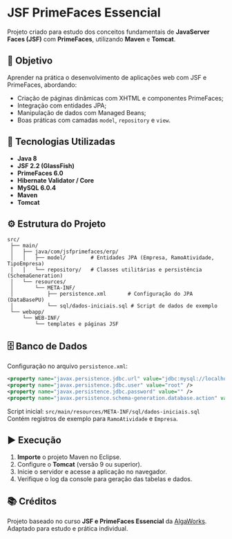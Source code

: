 # JSF PrimeFaces Essencial

Projeto criado para estudo dos conceitos fundamentais de **JavaServer Faces (JSF)** com **PrimeFaces**, utilizando **Maven** e **Tomcat**.

## 🎯 Objetivo

Aprender na prática o desenvolvimento de aplicações web com JSF e PrimeFaces, abordando:
- Criação de páginas dinâmicas com XHTML e componentes PrimeFaces;
- Integração com entidades JPA;
- Manipulação de dados com Managed Beans;
- Boas práticas com camadas `model`, `repository` e `view`.

## 🧱 Tecnologias Utilizadas

- **Java 8**
- **JSF 2.2 (GlassFish)**
- **PrimeFaces 6.0**
- **Hibernate Validator / Core**
- **MySQL 6.0.4**
- **Maven**
- **Tomcat**

## ⚙️ Estrutura do Projeto

```
src/
 ├── main/
 │   ├── java/com/jsfprimefaces/erp/
 │   │   ├── model/        # Entidades JPA (Empresa, RamoAtividade, TipoEmpresa)
 │   │   └── repository/   # Classes utilitárias e persistência (SchemaGeneration)
 │   └── resources/
 │       └── META-INF/
 │           ├── persistence.xml       # Configuração do JPA (DataBasePU)
 │           └── sql/dados-iniciais.sql # Script de dados de exemplo
 └── webapp/
     └── WEB-INF/
         └── templates e páginas JSF
```

## 🗄️ Banco de Dados

Configuração no arquivo `persistence.xml`:
```xml
<property name="javax.persistence.jdbc.url" value="jdbc:mysql://localhost/erpjsfprimefaces" />
<property name="javax.persistence.jdbc.user" value="root" />
<property name="javax.persistence.jdbc.password" value="" />
<property name="javax.persistence.schema-generation.database.action" value="drop-and-create" />
```

Script inicial: `src/main/resources/META-INF/sql/dados-iniciais.sql`  
Contém registros de exemplo para `RamoAtividade` e `Empresa`.

## ▶️ Execução

1. **Importe** o projeto Maven no Eclipse.
2. Configure o **Tomcat** (versão 9 ou superior).
3. Inicie o servidor e acesse a aplicação no navegador.
4. Verifique o log da console para geração das tabelas e dados.

## 📚 Créditos

Projeto baseado no curso **JSF e PrimeFaces Essencial** da [AlgaWorks](https://www.algaworks.com/).  
Adaptado para estudo e prática individual.
